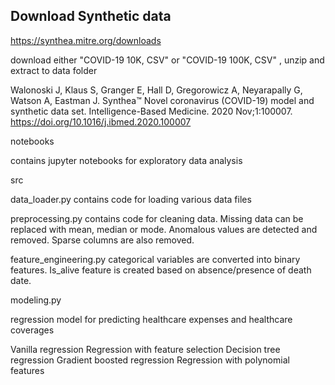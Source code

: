 ## Download Synthetic data

https://synthea.mitre.org/downloads

download either "COVID-19 10K, CSV" or "COVID-19 100K, CSV" , unzip and extract to data folder

Walonoski J, Klaus S, Granger E, Hall D, Gregorowicz A, Neyarapally G, Watson A, Eastman J. Synthea™ Novel coronavirus (COVID-19) model and synthetic data set. Intelligence-Based Medicine. 2020 Nov;1:100007. https://doi.org/10.1016/j.ibmed.2020.100007

notebooks

contains jupyter notebooks for exploratory data analysis

src

data_loader.py
contains code for loading various data files

preprocessing.py
contains code for cleaning data. Missing data can be replaced with mean, median or mode. Anomalous values are detected and removed. Sparse columns are also removed.

feature_engineering.py
categorical variables are converted into binary features. Is_alive feature is created based on absence/presence of death date.

modeling.py

regression model for predicting healthcare expenses and healthcare coverages

Vanilla regression
Regression with feature selection
Decision tree regression
Gradient boosted regression
Regression with polynomial features








